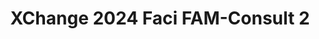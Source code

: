 ---
title: XChange 2024 Faci FAM-Consult 2
redirect_to: https://docs.google.com/spreadsheets/d/1I_yPDOiwvbLW10dxC5pHUmsI0CpFYODGIL2JYLKzi78/edit?usp=sharing
redirect_from: 
  - /XC24FAMConsult2
  - /xc24famconsult2
---